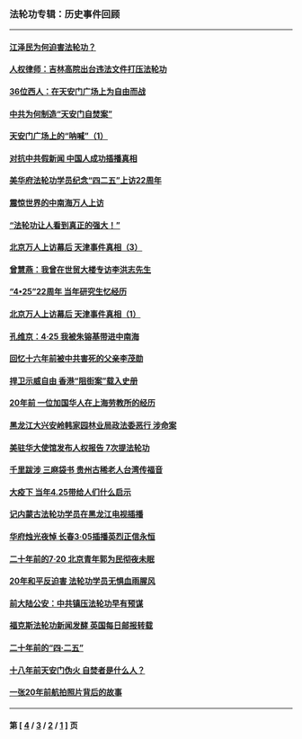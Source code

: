 ### 法轮功专辑：历史事件回顾
---
#### [江泽民为何迫害法轮功？](../../pages/nf5793/n13876324.md?03030430) 
#### [人权律师：吉林高院出台违法文件打压法轮功](../../pages/nf5793/n13825665.md?03030430) 
#### [36位西人：在天安门广场上为自由而战](../../pages/nf5793/n13390029.md?03030430) 
#### [中共为何制造“天安门自焚案”](../../pages/nf5793/n13183270.md?03030430) 
#### [天安门广场上的“呐喊”（1）](../../pages/nf5793/n13105277.md?03030430) 
#### [对抗中共假新闻 中国人成功插播真相](../../pages/nf5793/n12910618.md?03030430) 
#### [美华府法轮功学员纪念“四二五”上访22周年](../../pages/nf5793/n12904445.md?03030430) 
#### [震惊世界的中南海万人上访](../../pages/nf5793/n12903976.md?03030430) 
#### [“法轮功让人看到真正的强大！”](../../pages/nf5793/n12903195.md?03030430) 
#### [北京万人上访幕后 天津事件真相（3）](../../pages/nf5793/n12902807.md?03030430) 
#### [曾慧燕：我曾在世贸大楼专访李洪志先生](../../pages/nf5793/n12898729.md?03030430) 
#### [“4•25”22周年 当年研究生忆经历](../../pages/nf5793/n12894152.md?03030430) 
#### [北京万人上访幕后 天津事件真相（1）](../../pages/nf5793/n12885174.md?03030430) 
#### [孔维京：4·25 我被朱镕基带进中南海](../../pages/nf5793/n12864987.md?03030430) 
#### [回忆十六年前被中共害死的父亲李茂勋](../../pages/nf5793/n12880270.md?03030430) 
#### [捍卫示威自由 香港“阻街案”载入史册](../../pages/nf5793/n12811245.md?03030430) 
#### [20年前 一位加国华人在上海劳教所的经历](../../pages/nf5793/n12707932.md?03030430) 
#### [黑龙江大兴安岭韩家园林业局政法委恶行 涉命案](../../pages/nf5793/n12622815.md?03030430) 
#### [美驻华大使馆发布人权报告 7次提法轮功](../../pages/nf5793/n12520541.md?03030430) 
#### [千里跋涉 三麻袋书 贵州古稀老人台湾传福音](../../pages/nf5793/n12198750.md?03030430) 
#### [大疫下 当年4.25带给人们什么启示](../../pages/nf5793/n12058565.md?03030430) 
#### [记内蒙古法轮功学员在黑龙江电视插播](../../pages/nf5793/n11699194.md?03030430) 
#### [华府烛光夜悼 长春3·05插播英烈正信永恒](../../pages/nf5793/n11397432.md?03030430) 
#### [二十年前的7·20 北京青年郭为民彻夜未眠](../../pages/nf5793/n11354195.md?03030430) 
#### [20年和平反迫害 法轮功学员无惧血雨腥风](../../pages/nf5793/n11348279.md?03030430) 
#### [前大陆公安：中共镇压法轮功早有预谋](../../pages/nf5793/n11352168.md?03030430) 
#### [福克斯法轮功新闻发酵  英国每日邮报转载](../../pages/nf5793/n11285952.md?03030430) 
#### [二十年前的“四·二五”](../../pages/nf5793/n11207639.md?03030430) 
#### [十八年前天安门伪火 自焚者是什么人？](../../pages/nf5793/n10996556.md?03030430) 
#### [一张20年前航拍照片背后的故事](../../pages/nf5793/n10693797.md?03030430) 

---
#### 第 [ [4](./4.md?03030430) / [3](./3.md?03030430) / [2](./2.md?03030430) / [1](./1.md?03030430) ] 页
